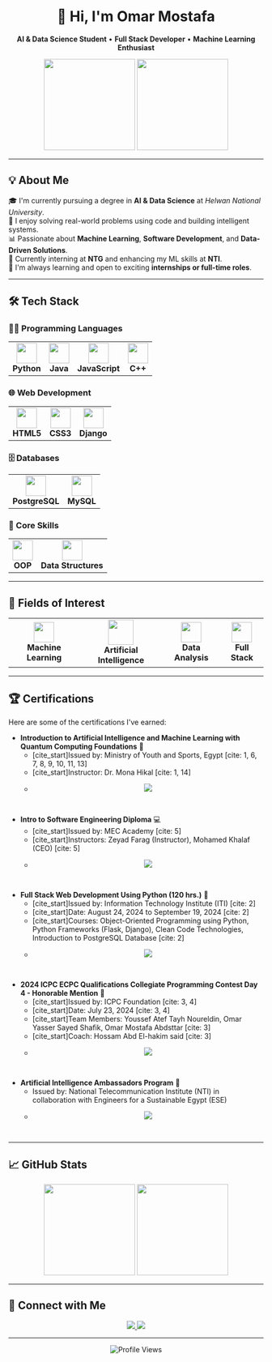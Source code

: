 <h1 align="center">👋 Hi, I'm Omar Mostafa</h1>

<p align="center">
  <strong>AI & Data Science Student</strong> • <strong>Full Stack Developer</strong> • <strong>Machine Learning Enthusiast</strong>
</p>

<p align="center">
  <img src="https://media.giphy.com/media/Y4ak9Ki2GZCbJxAnJD/giphy.gif" width="180" />
  <img src="https://media.giphy.com/media/L1R1tvI9svkIWwpVYr/giphy.gif" width="180" />
</p>

---

## 💡 About Me

🎓 I'm currently pursuing a degree in **AI & Data Science** at *Helwan National University*.  
🚀 I enjoy solving real-world problems using code and building intelligent systems.  
📊 Passionate about **Machine Learning**, **Software Development**, and **Data-Driven Solutions**.  
💼 Currently interning at **NTG** and enhancing my ML skills at **NTI**.  
🌱 I'm always learning and open to exciting **internships or full-time roles**.

---

## 🛠️ Tech Stack

### 👨‍💻 Programming Languages

<table>
  <tr>
    <td align="center"><img src="https://cdn.jsdelivr.net/gh/devicons/devicon/icons/python/python-original.svg" width="40"/><br/><b>Python</b></td>
    <td align="center"><img src="https://cdn.jsdelivr.net/gh/devicons/devicon/icons/java/java-original.svg" width="40"/><br/><b>Java</b></td>
    <td align="center"><img src="https://cdn.jsdelivr.net/gh/devicons/devicon/icons/javascript/javascript-original.svg" width="40"/><br/><b>JavaScript</b></td>
    <td align="center"><img src="https://cdn.jsdelivr.net/gh/devicons/devicon/icons/cplusplus/cplusplus-original.svg" width="40"/><br/><b>C++</b></td>
  </tr>
</table>

### 🌐 Web Development

<table>
  <tr>
    <td align="center"><img src="https://cdn.jsdelivr.net/gh/devicons/devicon/icons/html5/html5-original.svg" width="40"/><br/><b>HTML5</b></td>
    <td align="center"><img src="https://cdn.jsdelivr.net/gh/devicons/devicon/icons/css3/css3-original.svg" width="40"/><br/><b>CSS3</b></td>
    <td align="center"><img src="https://cdn.jsdelivr.net/gh/devicons/devicon/icons/django/django-plain.svg" width="40"/><br/><b>Django</b></td>
  </tr>
</table>

### 🗄️ Databases

<table>
  <tr>
    <td align="center"><img src="https://cdn.jsdelivr.net/gh/devicons/devicon/icons/postgresql/postgresql-original.svg" width="40"/><br/><b>PostgreSQL</b></td>
    <td align="center"><img src="https://cdn.jsdelivr.net/gh/devicons/devicon/icons/mysql/mysql-original.svg" width="40"/><br/><b>MySQL</b></td>
  </tr>
</table>

### 🧠 Core Skills

<table>
  <tr>
    <td align="center"><img src="https://cdn.jsdelivr.net/gh/devicons/devicon/icons/csharp/csharp-original.svg" width="40"/><br/><b>OOP</b></td>
    <td align="center"><img src="https://cdn.jsdelivr.net/gh/devicons/devicon/icons/git/git-original.svg" width="40"/><br/><b>Data Structures</b></td>
  </tr>
</table>

---

## 🔬 Fields of Interest

<table>
  <tr align="center">
    <td>
      <img src="https://cdn.jsdelivr.net/gh/devicons/devicon/icons/tensorflow/tensorflow-original.svg" width="40"/><br/><b>Machine Learning</b>
    </td>
    <td>
      <img src="https://media.giphy.com/media/QTfX9Ejfra3ZmNxh6B/giphy.gif" width="50"/><br/><b>Artificial Intelligence</b>
    </td>
    <td>
      <img src="https://cdn.jsdelivr.net/gh/devicons/devicon/icons/pandas/pandas-original.svg" width="40"/><br/><b>Data Analysis</b>
    </td>
    <td>
      <img src="https://cdn.jsdelivr.net/gh/devicons/devicon/icons/react/react-original.svg" width="40"/><br/><b>Full Stack</b>
    </td>
  </tr>
</table>

---

## 🏆 Certifications

Here are some of the certifications I've earned:

* **Introduction to Artificial Intelligence and Machine Learning with Quantum Computing Foundations** 🤖
    * [cite_start]Issued by: Ministry of Youth and Sports, Egypt [cite: 1, 6, 7, 8, 9, 10, 11, 13]
    * [cite_start]Instructor: Dr. Mona Hikal [cite: 1, 14]
    * <p align="center">
        <a href="http://googleusercontent.com/file_content/0" target="_blank">
            <img src="https://img.shields.io/badge/View%20Certificate-blue?style=for-the-badge&logo=data:image/svg+xml;base64,PHN2ZyB2aWV3Qm94PSIwIDAgMjQgMjQiIGZpbGw9Im5vbmUiIHhtbG5zPSJodHRwOi8vd3d3LnczLm9yZy8yMDAwL3N2ZyI+PHBhdGggZD0iTTEwIDZIMTJhMiAyIDAgMCAxIDIgMiAyIDAgMCAxLTIgMnY2aC0ydjJoNmMxLjEwNDYgMCAyLS44OTU0MyAyLTJWMTRhMiAyIDAgMCAwLTIgMnYtMmEyIDIgMCAwIDAtMi0ydjJoMnYyaC00djdoLTR2LTRhMiAyIDAgMCAxLTIgMnY0aC0yVjdjMC0xLjEwNDU3Ljg5NTQzLTIgMi0yaDR2MnptMCAwVjJoMiIvPjwvc3ZnPg==" />
        </a>
        </p>

<br>

* **Intro to Software Engineering Diploma** 💻
    * [cite_start]Issued by: MEC Academy [cite: 5]
    * [cite_start]Instructors: Zeyad Farag (Instructor), Mohamed Khalaf (CEO) [cite: 5]
    * <p align="center">
        <a href="http://googleusercontent.com/file_content/1" target="_blank">
            <img src="https://img.shields.io/badge/View%20Certificate-blue?style=for-the-badge&logo=data:image/svg+xml;base64,PHN2ZyB2aWV3Qm94PSIwIDAgMjQgMjQiIGZpbGw9Im5vbmUiIHhtbG5zPSJodHRwOi8vd3d3LnczLm9yZy8yMDAwL3N2ZyI+PHBhdGggZD0iTTEwIDZIMTJhMiAyIDAgMCAxIDIgMiAyIDAgMCAxLTIgMnY2aC0ydjJoNmMxLjEwNDYgMCAyLS44OTU0MyAyLTJWMTRhMiAyIDAgMCAwLTIgMnYtMmEyIDIgMCAwIDAtMi0ydjJoMnYyaC00djdoLTR2LTRhMiAyIDAgMCAxLTIgMnY0aC0yVjdjMC0xLjEwNDU3Ljg5NTQzLTIgMi0yaDR2MnptMCAwVjJoMiIvPjwvc3ZnPg==" />
        </a>
        </p>

<br>

* **Full Stack Web Development Using Python (120 hrs.)** 🐍
    * [cite_start]Issued by: Information Technology Institute (ITI) [cite: 2]
    * [cite_start]Date: August 24, 2024 to September 19, 2024 [cite: 2]
    * [cite_start]Courses: Object-Oriented Programming using Python, Python Frameworks (Flask, Django), Clean Code Technologies, Introduction to PostgreSQL Database [cite: 2]
    * <p align="center">
        <a href="http://googleusercontent.com/file_content/2" target="_blank">
            <img src="https://img.shields.io/badge/View%20Certificate-blue?style=for-the-badge&logo=data:image/svg+xml;base64,PHN2ZyB2aWV3Qm94PSIwIDAgMjQgMjQiIGZpbGw9Im5vbmUiIHhtbG5zPSJodHRwOi8vd3d3LnczLm9yZy8yMDAwL3N2ZyI+PHBhdGggZD0iTTEwIDZIMTJhMiAyIDAgMCAxIDIgMiAyIDAgMCAxLTIgMnY2aC0ydjJoNmMxLjEwNDYgMCAyLS44OTU0MyAyLTJWMTRhMiAyIDAgMCAwLTIgMnYtMmEyIDIgMCAwIDAtMi0ydjJoMnYiaC00djdoLTR2LTRhMiAyIDAgMCAxLTIgMnY0aC0yVjdjMC0xLjEwNDU3Ljg5NTQzLTIgMi0yaDR2MnptMCAwVjJoMiIvPjwvc3ZnPg==" />
        </a>
        </p>

<br>

* **2024 ICPC ECPC Qualifications Collegiate Programming Contest Day 4 - Honorable Mention** 🏅
    * [cite_start]Issued by: ICPC Foundation [cite: 3, 4]
    * [cite_start]Date: July 23, 2024 [cite: 3, 4]
    * [cite_start]Team Members: Youssef Atef Tayh Noureldin, Omar Yasser Sayed Shafik, Omar Mostafa Abdsttar [cite: 3]
    * [cite_start]Coach: Hossam Abd El-hakim said [cite: 3]
    * <p align="center">
        <a href="http://googleusercontent.com/file_content/3" target="_blank">
            <img src="https://img.shields.io/badge/View%20Certificate-blue?style=for-the-badge&logo=data:image/svg+xml;base64,PHN2ZyB2aWV3Qm94PSIwIDAgMjQgMjQiIGZpbGw9Im5vbmUiIHhtbG5zPSJodHRwOi8vd3d3LnczLm9yZy8yMDAwL3N2ZyI+PHBhdGggZD0iTTEwIDZIMTJhMiAyIDAgMCAxIDIgMiAyIDAgMCAxLTIgMnY2aC0ydjJoNmMxLjEwNDYgMCAyLS44OTU0MyAyLTJWMTRhMiAyIDAgMCAwLTIgMnYtMmEyIDIgMCAwIDAtMi0ydjJoMnYiaC00djdoLTR2LTRhMiAyIDAgMCAxLTIgMnY0aC0yVjdjMC0xLjEwNDU3Ljg5NTQzLTIgMi0yaDR2MnptMCAwVjJoMiIvPjwvc3ZnPg==" />
        </a>
        </p>

<br>

* **Artificial Intelligence Ambassadors Program** 🧠
    * Issued by: National Telecommunication Institute (NTI) in collaboration with Engineers for a Sustainable Egypt (ESE)
    * <p align="center">
        <a href="http://googleusercontent.com/file_content/4" target="_blank">
            <img src="https://img.shields.io/badge/View%20Certificate-blue?style=for-the-badge&logo=data:image/svg+xml;base64,PHN2ZyB2aWV3Qm94PSIwIDAgMjQgMjQiIGZpbGw9Im5vbmUiIHhtbG5zPSJodHRwOi8vd3d3LnczLm9yZy8yMDAwL3N2Zz48cGF0aCBkPSJNMTAgNkgxMmEyIDIgMCAwIDEgMiAyIDIgMiAwIDAgMS0yIDJ2NmgtMnYyaDZDMTguMTA0NiAxNiAxOSAxNS4xMDQ2IDE5IDE0VjE0YTIgMiAwIDAgMC0yIDJWMTRhMiAyIDAgMCAwLTItMlYxMmgydjJoLTR2N2gtNHYtNGMyLjIwOTEgMCA0LS40NDc3MiA0LTJWMTRoLTIyVjdoLTR2LTRhMiAyIDAgMCAxLTIgMnY0aC0yVjdjMC0xLjEwNDU3Ljg5NTQzLTItMi0yWjEwIDFIMTJhMiAyIDAgMCAxIDIgMiAyIDAgMCAxLTItMlY3aC0yejIiLz48L3N2Zz4=" />
        </a>
        </p>
<br>

---

## 📈 GitHub Stats

<p align="center">
  <img src="https://github-readme-stats.vercel.app/api?username=OmarMostafa7&show_icons=true&theme=radical&hide_border=true&count_private=true" height="180"/>
  <img src="https://github-readme-stats.vercel.app/api/top-langs/?username=OmarMostafa7&layout=compact&theme=radical&hide_border=true" height="180"/>
</p>

---

## 🤝 Connect with Me

<p align="center">
  <a href="https://www.linkedin.com/in/omar-mostafa-abdsttar-b2b72134b" target="_blank">
    <img src="https://img.shields.io/badge/LinkedIn-0A66C2?style=for-the-badge&logo=linkedin&logoColor=white" />
  </a>
  <a href="mailto:omarmostafaabdsttar@gmail.com">
    <img src="https://img.shields.io/badge/Gmail-D14836?style=for-the-badge&logo=gmail&logoColor=white" />
  </a>
</p>

---

<p align="center">
  <img src="https://komarev.com/ghpvc/?username=OmarMostafa7&color=brightgreen" alt="Profile Views">
</p>
